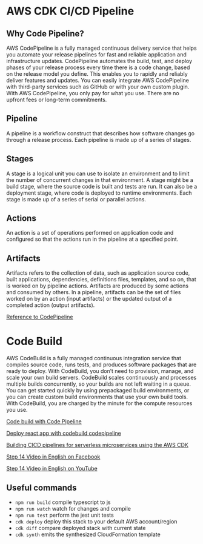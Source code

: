 # AWS CDK CI/CD Pipeline

## Why Code Pipeline?
AWS CodePipeline is a fully managed continuous delivery service that helps you automate your release pipelines for fast and reliable application and infrastructure updates. CodePipeline automates the build, test, and deploy phases of your release process every time there is a code change, based on the release model you define. This enables you to rapidly and reliably deliver features and updates. You can easily integrate AWS CodePipeline with third-party services such as GitHub or with your own custom plugin. With AWS CodePipeline, you only pay for what you use. There are no upfront fees or long-term commitments.

## Pipeline
A pipeline is a workflow construct that describes how software changes go through a release process. Each pipeline is made up of a series of stages.

## Stages
A stage is a logical unit you can use to isolate an environment and to limit the number of concurrent changes in that environment. A stage might be a build stage, where the source code is built and tests are run. It can also be a deployment stage, where code is deployed to runtime environments. Each stage is made up of a series of serial or parallel actions.

## Actions
An action is a set of operations performed on application code and configured so that the actions run in the pipeline at a specified point. 

## Artifacts
Artifacts refers to the collection of data, such as application source code, built applications, dependencies, definitions files, templates, and so on, that is worked on by pipeline actions. Artifacts are produced by some actions and consumed by others. In a pipeline, artifacts can be the set of files worked on by an action (input artifacts) or the updated output of a completed action (output artifacts).

[Reference to CodePipeline](https://docs.aws.amazon.com/codepipeline/latest/userguide/concepts.html#concepts-stages)

# Code Build
AWS CodeBuild is a fully managed continuous integration service that compiles source code, runs tests, and produces software packages that are ready to deploy. With CodeBuild, you don’t need to provision, manage, and scale your own build servers. CodeBuild scales continuously and processes multiple builds concurrently, so your builds are not left waiting in a queue. You can get started quickly by using prepackaged build environments, or you can create custom build environments that use your own build tools. With CodeBuild, you are charged by the minute for the compute resources you use.

[Code build with Code Pipeline](https://www.1strategy.com/blog/2019/10/09/building-a-ci-cd-pipeline-for-serverless-applications-on-aws-with-aws-cdk/)

[Deploy react app with codebuild codepipeline](https://sbstjn.com/blog/deploy-react-cra-with-cdk-codepipeline-and-codebuild)

[Building CICD pipelines for serverless microservices using the AWS CDK](https://serverlessfirst.com/serverless-cicd-pipelines-with-aws-cdk/)

[Step 14 Video in English on Facebook](https://www.facebook.com/zeeshanhanif/videos/10225509036897680)

[Step 14 Video in English on YouTube](https://www.youtube.com/watch?v=7IwnB6yT0lU)


## Useful commands

 * `npm run build`   compile typescript to js
 * `npm run watch`   watch for changes and compile
 * `npm run test`    perform the jest unit tests
 * `cdk deploy`      deploy this stack to your default AWS account/region
 * `cdk diff`        compare deployed stack with current state
 * `cdk synth`       emits the synthesized CloudFormation template
